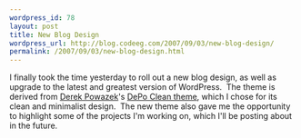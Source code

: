 ```yaml
--- 
wordpress_id: 78
layout: post
title: New Blog Design
wordpress_url: http://blog.codeeg.com/2007/09/03/new-blog-design/
permalink: /2007/09/03/new-blog-design.html
---
```

I finally took the time yesterday to roll out a new blog design, as well as upgrade to the latest and greatest version of WordPress.  The theme is derived from <a href="http://powazek.com" title="Derek Powazek's Blog">Derek Powazek</a>'s <a href="http://powazek.com/posts/516" title="DePo Clean WordPress Theme">DePo Clean theme</a>, which I chose for its clean and minimalist design.  The new theme also gave me the opportunity to highlight some of the projects I'm working on, which I'll be posting about in the future.
